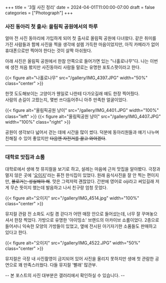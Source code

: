 +++
title = '3월 사진 정리'
date = 2024-04-01T11:00:00-07:00
draft = false
categories = ["Photograph"]
+++

### 사진 동아리 첫 출사: 올림픽 공원에서의 하루

얼마 전 사진 동아리에 가입하게 되어 첫 출사로 올림픽 공원에 다녀왔다.
같은 취미를 가진 사람들과 함께 사진을 찍을 생각에 설렘 가득한 마음이었지만, 아직 카메라가 없어 휴대폰으로만 찍어야 한다는 것이 살짝 아쉬웠다.

아래 사진은 올림픽 공원에서 한참 안쪽으로 들어가면 있는 "나홀로나무"다. 나는 이번에 생전 처음 봤지만 사진동아리 사람들 말로는 유명한 포토스팟이라고 한다.

{{< figure alt="나홀로나무" src="/gallery/IMG_4397.JPG" width="50%" class="center" >}}

한껏 도도해보이는 고양이가 웬일로 나한테 다가오길래 얘도 한장 찍어줬다.\
사람의 손길이 고팠는지, 몇번 쓰다듬어주니 아주 만족한 얼굴이었다.

{{< figure alt="올림픽공원 냥이" src="/gallery/IMG_4401.JPG" width="100%" class="left" >}}
{{< figure alt="올림픽공원 냥이" src="/gallery/IMG_4407.JPG" width="100%" class="right" >}}

공원이 생각보다 넓어서 걷는 데에 시간을 많이 썼다. 덕분에 동아리원들과 얘기 나누며 친해질 수 있어 좋았지만 ~~다음엔 자전거를 끌고 와야겠다~~.

---
### 대학로 맛집과 쇼룸

대학로에서 생애 첫 뮤지컬을 보기로 하고, 설레는 마음에 근처 맛집을 알아봤다. 극장과 멀지 않은 곳에 '[오이지](https://place.map.kakao.com/1194074731)'라는 퓨전 한식집이 있었다. 원래 음식사진을 잘 안 찍는 편이지만, ~~블로거는 성실해야 해~~. 맛은 그럭저럭 괜찮았다. 간판에 영어로 oiji라고 써있길래 저게 무슨 뜻이지 했는데 발음하고 나서 친구랑 엄청 웃었다.

{{< figure alt="오이지" src="/gallery/IMG_4514.jpg" width="100%" class="center" >}}

뮤지컬 관람 전 소화도 시킬 겸 걷다가 어떤 매장 안으로 들어섰는데, 너무 잘 꾸며놓으셔서 한장 찍었다. 가방으로 유명한 '아이띵소' 브랜드의 아카이브 쇼룸이었다. 2층으로 들어서니 익숙한 모양의 가방들이 있었고, 옆에 전시된 아기자기한 소품들도 판매하고 있다고 한다.

{{< figure alt="오이지" src="/gallery/IMG_4522.JPG" width="50%" class="center" >}}

뮤지컬은 극장 내 사진촬영이 금지되어 있어 사진을 올리지 못하지만 생애 첫 관람한 공연으로 꽤 만족스러웠다. 다들 뮤지컬 '빨래' 많관부.

-- 본 포스트의 사진 대부분은 갤러리에서 확인하실 수 있습니다. --